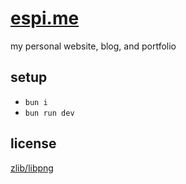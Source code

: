 # [espi.me][espi.me]

my personal website, blog, and portfolio

## setup
- `bun i`
- `bun run dev`

## license

[zlib/libpng][license]

[espi.me]: https://espi.me "Hyperlink to espi (dot) me."
[license]: LICENSE.md "A link to the zlib/libpng license."
